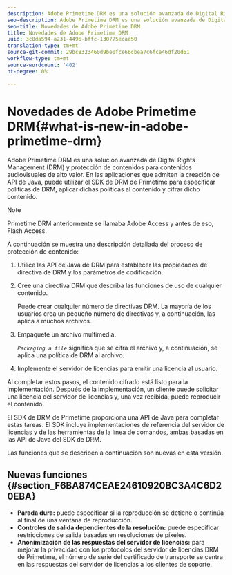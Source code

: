 ```yaml
---
description: Adobe Primetime DRM es una solución avanzada de Digital Rights Management (DRM) y protección de contenidos para contenidos audiovisuales de alto valor. En las aplicaciones que admiten la creación de API de Java, puede utilizar el SDK de DRM de Primetime para especificar políticas de DRM, aplicar dichas políticas al contenido y cifrar dicho contenido.
seo-description: Adobe Primetime DRM es una solución avanzada de Digital Rights Management (DRM) y protección de contenidos para contenidos audiovisuales de alto valor. En las aplicaciones que admiten la creación de API de Java, puede utilizar el SDK de DRM de Primetime para especificar políticas de DRM, aplicar dichas políticas al contenido y cifrar dicho contenido.
seo-title: Novedades de Adobe Primetime DRM
title: Novedades de Adobe Primetime DRM
uuid: 3c8da594-a231-4496-bffc-130775ecae50
translation-type: tm+mt
source-git-commit: 29bc8323460d9be0fce66cbea7c6fce46df20d61
workflow-type: tm+mt
source-wordcount: '402'
ht-degree: 0%

---
```



# Novedades de Adobe Primetime DRM{#what-is-new-in-adobe-primetime-drm}

Adobe Primetime DRM es una solución avanzada de Digital Rights Management (DRM) y protección de contenidos para contenidos audiovisuales de alto valor. En las aplicaciones que admiten la creación de API de Java, puede utilizar el SDK de DRM de Primetime para especificar políticas de DRM, aplicar dichas políticas al contenido y cifrar dicho contenido.

>[!NOTE]
>
>Primetime DRM anteriormente se llamaba Adobe Access y antes de eso, Flash Access.

A continuación se muestra una descripción detallada del proceso de protección de contenido:

1. Utilice las API de Java de DRM para establecer las propiedades de directiva de DRM y los parámetros de codificación.
1. Cree una directiva DRM que describa las funciones de uso de cualquier contenido.

   Puede crear cualquier número de directivas DRM. La mayoría de los usuarios crea un pequeño número de directivas y, a continuación, las aplica a muchos archivos.
1. Empaquete un archivo multimedia.

   *`Packaging a file`* significa que se cifra el archivo y, a continuación, se aplica una política de DRM al archivo.
1. Implemente el servidor de licencias para emitir una licencia al usuario.

Al completar estos pasos, el contenido cifrado está listo para la implementación. Después de la implementación, un cliente puede solicitar una licencia del servidor de licencias y, una vez recibida, puede reproducir el contenido.

El SDK de DRM de Primetime proporciona una API de Java para completar estas tareas. El SDK incluye implementaciones de referencia del servidor de licencias y de las herramientas de la línea de comandos, ambas basadas en las API de Java del SDK de DRM.

Las funciones que se describen a continuación son nuevas en esta versión.

## Nuevas funciones {#section_F6BA874CEAE24610920BC3A4C6D20EBA}

* **Parada dura:** puede especificar si la reproducción se detiene o continúa al final de una ventana de reproducción.
* **Controles de salida dependientes de la resolución:** puede especificar restricciones de salida basadas en resoluciones de píxeles.
* **Anonimización de las respuestas del servidor de licencias:** para mejorar la privacidad con los protocolos del servidor de licencias DRM de Primetime, el número de serie del certificado de transporte se centra en las respuestas del servidor de licencias a los clientes de soporte.

